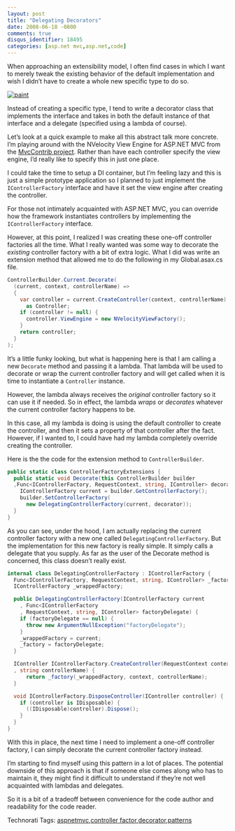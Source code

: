 ```yaml
---
layout: post
title: "Delegating Decorators"
date: 2008-06-18 -0800
comments: true
disqus_identifier: 18495
categories: [asp.net mvc,asp.net,code]
---
```

When approaching an extensibility model, I often find cases in which I
want to merely tweak the existing behavior of the default implementation
and wish I didn’t have to create a whole new specific type to do so.

[![paint](http://haacked.com/images/haacked_com/Windows-Live-Writer/Delegating-Decorators_DE74/paint_3.jpg "paint")](http://www.sxc.hu/photo/61224/ "Paint and brush by Pam Roth")

Instead of creating a specific type, I tend to write a decorator class
that implements the interface and takes in both the default instance of
that interface and a delegate (specified using a lambda of course).

Let’s look at a quick example to make all this abstract talk more
concrete. I’m playing around with the NVelocity View Engine for ASP.NET
MVC from the [MvcContrib
project](http://www.codeplex.com/MVCContrib "MvcContrib on CodePlex").
Rather than have each controller specify the view engine, I’d really
like to specify this in just one place.

I could take the time to setup a DI container, but I’m feeling lazy and
this is just a simple prototype application so I planned to just
implement the `IControllerFactory` interface and have it set the view
engine after creating the controller.

For those not intimately acquainted with ASP.NET MVC, you can override
how the framework instantiates controllers by implementing the
`IControllerFactory` interface.

However, at this point, I realized I was creating these one-off
controller factories all the time. What I really wanted was some way to
decorate the *existing* controller factory with a bit of extra logic.
What I did was write an extension method that allowed me to do the
following in my Global.asax.cs file.

```csharp
ControllerBuilder.Current.Decorate(
  (current, context, controllerName) => 
  {
    var controller = current.CreateController(context, controllerName) 
      as Controller;
    if (controller != null) {
      controller.ViewEngine = new NVelocityViewFactory();
    }
    return controller;
  }
);
```

It’s a little funky looking, but what is happening here is that I am
calling a new `Decorate` method and passing it a lambda. That lambda
will be used to decorate or wrap the current controller factory and will
get called when it is time to instantiate a `Controller` instance.

However, the lambda always receives the *original* controller factory so
it can use it if needed. So in effect, the lambda *wraps* or *decorates*
whatever the current controller factory happens to be.

In this case, all my lambda is doing is using the default controller to
create the controller, and then it sets a property of that controller
after the fact. However, if I wanted to, I could have had my lambda
completely override creating the controller.

Here is the the code for the extension method to `ControllerBuilder`.

```csharp
public static class ControllerFactoryExtensions {
  public static void Decorate(this ControllerBuilder builder
  ,Func<IControllerFactory, RequestContext, string, IController> decorator) {
    IControllerFactory current = builder.GetControllerFactory();
    builder.SetControllerFactory(
      new DelegatingControllerFactory(current, decorator));
  }
}
```

As you can see, under the hood, I am actually replacing the current
controller factory with a new one called `DelegatingControllerFactory`.
But the implementation for this new factory is really simple. It simply
calls a delegate that you supply. As far as the user of the Decorate
method is concerned, this class doesn’t really exist.

```csharp
internal class DelegatingControllerFactory : IControllerFactory {
  Func<IControllerFactory, RequestContext, string, IController> _factory;
  IControllerFactory _wrappedFactory;

  public DelegatingControllerFactory(IControllerFactory current
    , Func<IControllerFactory
    , RequestContext, string, IController> factoryDelegate) {
    if (factoryDelegate == null) {
      throw new ArgumentNullException("factoryDelegate");
    }
    _wrappedFactory = current;
    _factory = factoryDelegate;
  }

  IController IControllerFactory.CreateController(RequestContext context
  , string controllerName) {
      return _factory(_wrappedFactory, context, controllerName);
  }

  void IControllerFactory.DisposeController(IController controller) {
    if (controller is IDisposable) {
      ((IDisposable)controller).Dispose();
    }
  }
}
```

With this in place, the next time I need to implement a one-off
controller factory, I can simply decorate the current controller factory
instead.

I’m starting to find myself using this pattern in a lot of places. The
potential downside of this approach is that if someone else comes along
who has to maintain it, they might find it difficult to understand if
they’re not well acquainted with lambdas and delegates.

So it is a bit of a tradeoff between convenience for the code author and
readability for the code reader.

Technorati Tags:
[aspnetmvc](http://technorati.com/tags/aspnetmvc),[controller
factor](http://technorati.com/tags/controller+factor),[decorator](http://technorati.com/tags/decorator),[patterns](http://technorati.com/tags/patterns)

